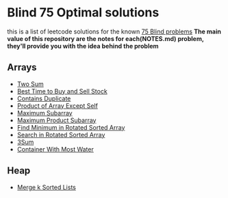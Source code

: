 # Blind 75 Optimal solutions
this is a list of leetcode solutions for the known [75 Blind problems](https://leetcode.com/discuss/general-discussion/460599/blind-75-leetcode-questions)
**The main value of this repository are the notes for each(NOTES.md) problem, they'll provide you with the idea behind the problem**

## Arrays
- [Two Sum](https://github.com/Volver805/Blind-75-Optimal-solutions/tree/master/1-two-sum)
- [Best Time to Buy and Sell Stock](https://github.com/Volver805/Blind-75-Optimal-solutions/tree/master/121-best-time-to-buy-and-sell-stock)
- [Contains Duplicate](https://github.com/Volver805/Blind-75-Optimal-solutions/tree/master/217-contains-duplicate)
- [Product of Array Except Self](https://github.com/Volver805/Blind-75-Optimal-solutions/tree/master/238-product-of-array-except-self)
- [Maximum Subarray](https://github.com/Volver805/Blind-75-Optimal-solutions/tree/master/53-maximum-subarray)
- [Maximum Product Subarray](https://github.com/Volver805/Blind-75-Optimal-solutions/tree/master/152-maximum-product-subarray)
- [Find Minimum in Rotated Sorted Array](https://github.com/Volver805/Blind-75-Optimal-solutions/tree/master/153-find-minimum-in-rotated-sorted-array)
- [Search in Rotated Sorted Array](https://github.com/Volver805/Blind-75-Optimal-solutions/tree/master/33-search-in-rotated-sorted-array)
- [3Sum](https://github.com/Volver805/Blind-75-Optimal-solutions/tree/master/15-3sum)
- [Container With Most Water](https://github.com/Volver805/Blind-75-Optimal-solutions/tree/master/11-container-with-most-water)

## Heap
- [Merge k Sorted Lists](https://github.com/Volver805/Blind-75-Optimal-solutions/tree/master/23-merge-k-sorted-lists)

